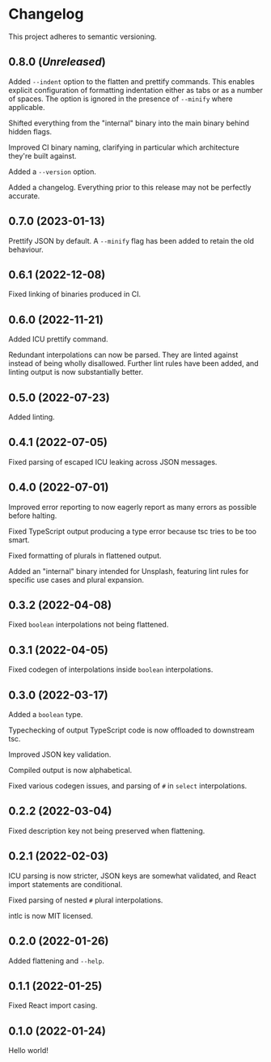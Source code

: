 # Changelog

This project adheres to semantic versioning.

## 0.8.0 (_Unreleased_)

Added `--indent` option to the flatten and prettify commands. This enables explicit configuration of formatting indentation either as tabs or as a number of spaces. The option is ignored in the presence of `--minify` where applicable.

Shifted everything from the "internal" binary into the main binary behind hidden flags.

Improved CI binary naming, clarifying in particular which architecture they're built against.

Added a `--version` option.

Added a changelog. Everything prior to this release may not be perfectly accurate.

## 0.7.0 (2023-01-13)

Prettify JSON by default. A `--minify` flag has been added to retain the old behaviour.

## 0.6.1 (2022-12-08)

Fixed linking of binaries produced in CI.

## 0.6.0 (2022-11-21)

Added ICU prettify command.

Redundant interpolations can now be parsed. They are linted against instead of being wholly disallowed. Further lint rules have been added, and linting output is now substantially better.

## 0.5.0 (2022-07-23)

Added linting.

## 0.4.1 (2022-07-05)

Fixed parsing of escaped ICU leaking across JSON messages.

## 0.4.0 (2022-07-01)

Improved error reporting to now eagerly report as many errors as possible before halting.

Fixed TypeScript output producing a type error because tsc tries to be too smart.

Fixed formatting of plurals in flattened output.

Added an "internal" binary intended for Unsplash, featuring lint rules for specific use cases and plural expansion.

## 0.3.2 (2022-04-08)

Fixed `boolean` interpolations not being flattened.

## 0.3.1 (2022-04-05)

Fixed codegen of interpolations inside `boolean` interpolations.

## 0.3.0 (2022-03-17)

Added a `boolean` type.

Typechecking of output TypeScript code is now offloaded to downstream tsc.

Improved JSON key validation.

Compiled output is now alphabetical.

Fixed various codegen issues, and parsing of `#` in `select` interpolations.

## 0.2.2 (2022-03-04)

Fixed description key not being preserved when flattening.

## 0.2.1 (2022-02-03)

ICU parsing is now stricter, JSON keys are somewhat validated, and React import statements are conditional.

Fixed parsing of nested `#` plural interpolations.

intlc is now MIT licensed.

## 0.2.0 (2022-01-26)

Added flattening and `--help`.

## 0.1.1 (2022-01-25)

Fixed React import casing.

## 0.1.0 (2022-01-24)

Hello world!
